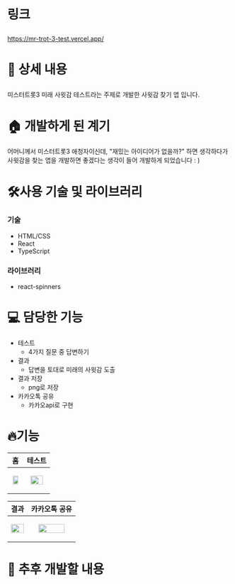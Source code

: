 # <p> 링크</p>
https://mr-trot-3-test.vercel.app/

# <p>📖 상세 내용</p>

<aside>
  미스터트롯3 미래 사윗감 테스트라는 주제로 개발한 사윗감 찾기 앱 입니다.
</aside>

# 🏠 개발하게 된 계기

<aside>
어머니께서 미스터트롯3 애청자이신데, "재밌는 아이디어가 없을까?" 하면 생각하다가 사윗감을 찾는 앱을 개발하면 좋겠다는 생각이 들어 개발하게 되었습니다 : )
</aside>

# 🛠️사용 기술 및 라이브러리
<h3>기술</h3>
<ul>
  <li>HTML/CSS</li>
  <li>React</li>
  <li>TypeScript</li>
</ul>
<h3>라이브러리</h3>
<ul>
  <li>react-spinners</li>
</ul>


# 💻 담당한 기능
- 테스트
    - 4가지 질문 중 답변하기
- 결과
    - 답변을 토대로 미래의 사윗감 도출
- 결과 저장
    - png로 저장
- 카카오톡 공유
  - 카카오api로 구현
# 🔥기능
| 홈 | 테스트 |
|---|---|
| <p align="center"><img src="https://github.com/user-attachments/assets/1d5b0334-dc96-4ec9-950c-f50e731e8979" width="80%"/></p> | <p align="center"><img src="https://github.com/user-attachments/assets/afc5660b-45a9-403d-b8b3-15d586e74eb8" width="80%" /></p> |

| 결과 | 카카오톡 공유 |
|---|---|
| <p align="center"><img src="https://github.com/user-attachments/assets/a204c311-9ac2-4396-bb72-386bce5f7816" width="100%"/></p> | <p align="center"><img src="https://github.com/user-attachments/assets/a4f8222f-4b56-40f2-ba9c-f9df8ed6ae7c" width="80%" /></p> |


# 🌱 추후 개발할 내용
